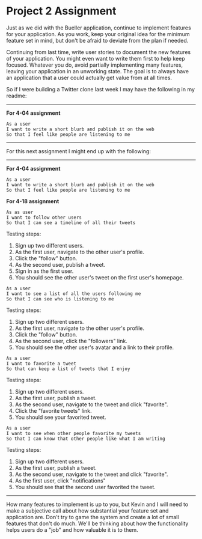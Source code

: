 # Project 2 Assignment

Just as we did with the Bueller application, continue to implement features for
your application. As you work, keep your original idea for the minimum feature
set in mind, but don't be afraid to deviate from the plan if needed.

Continuing from last time, write user stories to document the new features of
your application. You might even want to write them first to help keep focused.
Whatever you do, avoid partially implementing many features, leaving your
application in an unworking state. The goal is to always have an application
that a user could actually get value from at all times.

So if I were building a Twitter clone last week I may have the following in my
readme:

------------

**For 4-04 assignment**

```
As a user
I want to write a short blurb and publish it on the web
So that I feel like people are listening to me
```

-----------

For this next assignment I might end up with the following:

-----------

**For 4-04 assignment**

```
As a user
I want to write a short blurb and publish it on the web
So that I feel like people are listening to me
```

**For 4-18 assignment**

```
As as user
I want to follow other users
So that I can see a timeline of all their tweets
```

Testing steps:

1. Sign up two different users.
1. As the first user, navigate to the other user's profile.
1. Click the "follow" button.
1. As the second user, publish a tweet.
1. Sign in as the first user.
1. You should see the other user's tweet on the first user's homepage.

```
As a user
I want to see a list of all the users following me
So that I can see who is listening to me
```

Testing steps:

1. Sign up two different users.
1. As the first user, navigate to the other user's profile.
1. Click the "follow" button.
1. As the second user, click the "followers" link.
1. You should see the other user's avatar and a link to their profile.

```
As a user
I want to favorite a tweet
So that can keep a list of tweets that I enjoy
```

Testing steps:

1. Sign up two different users.
1. As the first user, publish a tweet.
1. As the second user, navigate to the tweet and click "favorite".
1. Click the "favorite tweets" link.
1. You should see your favorited tweet.

```
As a user
I want to see when other people favorite my tweets
So that I can know that other people like what I am writing
```

Testing steps:

1. Sign up two different users.
1. As the first user, publish a tweet.
1. As the second user, navigate to the tweet and click "favorite".
1. As the first user, click "notifications"
1. You should see that the second user favorited the tweet.

-------------------------

How many features to implement is up to you, but Kevin and I will need to make a
subjective call about how substantial your feature set and application are.
Don't try to game the system and create a lot of small features that don't do
much.  We'll be thinking about how the functionality helps users do a "job" and
how valuable it is to them.

